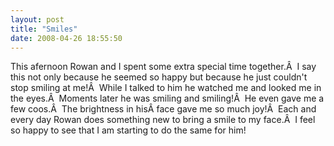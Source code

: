 ```yaml
---
layout: post
title: "Smiles"
date: 2008-04-26 18:55:50
---
```

This afernoon Rowan and I spent some extra special time together.Â  I say this not only because he seemed so happy but because he just couldn't stop smiling at me!Â  While I talked to him he watched me and looked me in the eyes.Â  Moments later he was smiling and smiling!Â  He even gave me a few coos.Â  The brightness in hisÂ face gave me so much joy!Â  Each and every day Rowan does something new to bring a smile to my face.Â  I feel so happy to see that I am starting to do the same for him!
